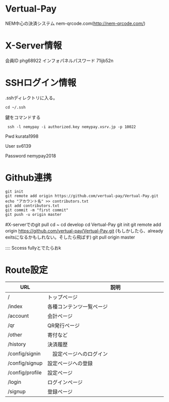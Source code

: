 # Vertual-Pay
NEM中心の決済システム  nem-qrcode.com(http://nem-qrcode.com/)
# X-Server情報
会員ID
phg68922
インフォパネルパスワード 
71ijb52n
# SSHログイン情報
.sshディレクトリに入る。
```
cd ~/.ssh
```
鍵をコマンドする
```
 ssh -l nemypay -i authorized.key nemypay.xsrv.jp -p 10022
```

Pwd kurata1998

User sv6139

Password nemypay2018

# Github連携
```
git init
git remote add origin https://github.com/vertual-pay/Vertual-Pay.git
echo "アカウント名" >> contributors.txt
git add contributors.txt
git commit -m "first commit"
git push -u origin master
```

#X-serverでのgit pull 
cd ~
cd develop 
cd Vertual-Pay
git init 
git remote add origin https://github.com/vertual-pay/Vertual-Pay.git
(もしかしたら、already exitsになるかもしれない。そしたら飛ばす)
git pull origin master

::::
Sccess fullyとでたらおk

# Route設定
| URL | 説明 |
----|---- 
| /              | トップページ 　　　　　　　　　　　　　　　　　　　|
| /index         | 各種コンテンツ一覧ページ　|
| /account       | 会計ページ           |
| /qr            | QR発行ページ　　　　　　　　　　　　　　　　　　　|
| /other         | 寄付など　　　　　　　　　　　　　　　　　　　　　　　　　　|
| /history       | 決済履歴　　　　　　　　　　　　　　　　　　　　　　　　　|
| /config/signin |　設定ページへのログイン　　　　　|
| /config/signup | 設定ページへの登録　　　　　　　　　|
| /config/profile| 設定ページ　　　　　　　　　　　　　　　　　　　　　　|
| /login         | ログインページ　　　　　　　　　　　　　　　　　|
| /signup        | 登録ページ           | 
